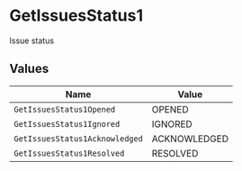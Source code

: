 # GetIssuesStatus1

Issue status


## Values

| Name                           | Value                          |
| ------------------------------ | ------------------------------ |
| `GetIssuesStatus1Opened`       | OPENED                         |
| `GetIssuesStatus1Ignored`      | IGNORED                        |
| `GetIssuesStatus1Acknowledged` | ACKNOWLEDGED                   |
| `GetIssuesStatus1Resolved`     | RESOLVED                       |